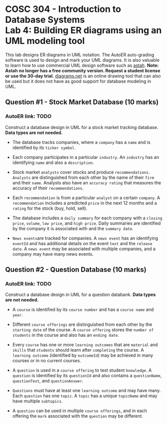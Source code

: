 # COSC 304 - Introduction to Database Systems<br>Lab 4: Building ER diagrams using an UML modeling tool

This lab designs ER diagrams in UML notation. The AutoER auto-grading software is used to design and mark your UML diagrams. It is also valuable to learn how to use commercial UML design software such as [astah](http://astah.net/editions). <strong>Note: Astah no longer has a free community version. Request a student license or use the 30-day trial.</strong> <a href="https://diagrams.net/">diagrams.net</a> is an online drawing tool that can also be used but it does not have as good support for database modeling in UML.</p>

## Question #1 - Stock Market Database (10 marks)

<h3>AutoER link: TODO</h3>

Construct a database design in UML for a stock market tracking database. **Data types are not needed.**

- The database tracks companies, where a `company` has a `name` and is identified by its `ticker symbol`.

- Each company participates in a particular `industry`. An `industry` has an identifying `name` and also a `description`.

- Stock market `analysts` cover stocks and produce `recommendations`. `Analysts` are distinguished from each other by the name of their `firm` and their `name`. Analysts also have an `accuracy rating` that measures the accuracy of their `recommendations`.

- Each `recommendation` is from a particular `analyst` on a certain `company`. A `recommendation` includes a predicted `price` in the next 12 months and a `rating` for the stock (buy, hold, sell).

- The database includes a `daily summary` for each company with a `closing price`, `volume`, `low price`, and `high price`. Daily summaries are identified by the company it is associated with and the `summary date`.

- `News events`are tracked for companies. A `news event` has an identifying `eventId` and has additional details on the event `text` and the `release date`. A `news event` may be associated with multiple companies, and a company may have many news events.


## Question #2 - Question Database (10 marks)

<h3>AutoER link: TODO</h3>

Construct a database design in UML for a question databank. **Data types are not needed.**

- A `course` is identified by its `course number` and has a `course name` and `year`.

- Different `course offerings` are distinguished from each other by the `starting date` of the course. A `course offering` stores the `number of students` in the course and also has an `ending date`.

- Every `course` has one or more `learning outcomes` that are `material` and `skills` that `students` should learn after `completing` the course. A `learning outcome` (identified by `outcomeId`) may be achieved in many courses or in no current courses.

- A `question` is used in a `course offering` to test student `knowledge`. A `question` is identified by its `questionId` and also contains a `questionName`, `questionText`, and `questionAnswer`.

- `Questions` must have at least one `learning outcome` and may have many. Each `question` has one `topic`. A `topic` has a unique `topicName` and may have multiple `subtopics`.

- A `question` can be used in multiple `course offerings`, and in each offering the `mark` associated with the `question` may be different.
